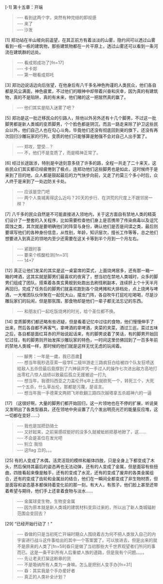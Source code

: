 
[-1] 第十五章：开端
>--- 看到这两个字，突然有种完结的即视感<br>
>--- 来了<br>
>--- 沙发<br>

[1] 郑功站在半山坡向前遥望，在其正前方有着淡淡的山雾，隐约间可以透过山雾看到一栋一栋的建筑物，那些建筑物都在一片平原上，透过山雾还可以看到一条河流在建筑群的远处。
>--- 看成郑成功了[fn=17]<br>
>--- 卡卡郑<br>
>--- 第一眼看成郑吒<br>

[3] 郑功边说话边向后张望，在他身后有八千多名神色拘谨的人类民众，他们各自都是风尘满面，神色疲累，不过他们的眼神中却带着兴奋和庆幸，因为真的有建筑物，真的不是陷阱，真的有未来，他们赌的这一把居然真的赢了。
>--- 他们其实是陷入迷雾了吧？<br>

[5] 郑功是这一批迁移民众的引路人，除他以外另外还有十几个脚男，不过这一批脚男都是新人类城的变质脚男，个个脸色都是阴沉，而且一路走来除了护卫这些民众以外，他们自己人也在勾心斗角，毕竟他们还没有彻底回到昊的旗下，还没有再次回归沙雕玩家的行列，变质的他们只能够算是勉强不会对自己人出手罢了。
>--- 郑攻，楚受...？<br>
>--- 不，他们不是变质了，而是精神正常了。<br>

[6] 经过长途跋涉，特别是中途刻意多绕了许多的路，全程一共走了二十来天，这些民众们其实都已经疲倦到了极点，连郑功他们这些脚男也是如此，这时候终于是来到了目的地，众人都是鼓起最后的力气快步向前，又走了约莫三个多小时后，众人终于是来到了一处边防关卡处。
>--- 应该是空门吧<br>
>--- 两个人类城离得这么近吗？20天的步行、在洪荒的尺度上不跟邻居一样？<br>

[7] 八千多的民众自然是不可能直接进入领地内，关于这方面自有禁地人类的精英们设计了一整套的入关程序，比如需要检查他们身上是否携带了传染病毒以及诅咒腐蚀之类，其次就是要明确他们的阵营与身份，确认他们是否是间谍之类，最后则要填写他们的各种身份信息，从性别，年龄，知识层次，擅长工作等等，总之他们想要进入到真正的领地内至少还需要在这关卡等到半个月到一个月左右。
>--- 紧跟时事<br>
>--- 要来个核酸检测[fn=31]<br>
>--- 14+7<br>

[12] 真正让他们发呆的其实是这一桌宴席的菜式，上面烧烤居多，还有那一箱一箱的啤酒，这其实就是脚男们最喜欢的夜宵了，想当初在禁地人类城时，众多的脚男们组成了团队，搭乘着各类玄黄舰到处跑出去刷怪刷副本，连续肝上个十天半月再回归，完成了任务后的脚男们就喜欢跑到各个烧烤摊和大排档处，点上烧烤与啤酒，一大堆团队伙伴聚在一起侃大山，摆龙门阵，各自吹牛打屁吃吃喝喝，尽是沙雕玩家们的玩闹，但是那氛围，那食物却是他们一辈子都无法忘记的东西。
>--- 和朋友们一起吃饭烧烤的时光，给个圣位都不换。<br>

[14] 变质脚男们都还略有些迟疑，但是看着记忆中过往的食物，他们慢慢伸手了出来，然后各自都不再客气，拿啤酒的拿啤酒，夹菜的夹菜，酒过三巡，菜过五味之后，各自都是面红耳赤的开始说起话来，有的脚男说着了笑话，有的脚男开始回忆过往，有的脚男则开始发挥沙雕玩家的特色，一时间这里仿佛回到了一百多年前的禁地人类城一样，那时候的他们就是这样无忧无虑的玩闹着。
>--- 腳男：一年是一歲，我已百歲💪<br>
>--- 想当年我秒选亚索一级学E二级W游走三路疯狂白给被四个队友狂喷送给敌人五杀但最后竟撑到了六神装并凭一手过人的操作七次进出敌方高地打出零杠八惊人战绩以致最后孤立无援被迫一打九<br>
>--- 想当年，我德玛西亚之力盖伦开q冲上去就砍死一个，转死三个，大死一个五杀，什么草丛伦，那都是污蔑，是谣言。<br>
>--- 想当年我一手德莱文两把飞斧砍翻三路四次越塔拿五杀超神六的一逼<br>

[17] （这很好啊，大量的脚男们都开始回归，这一片领地也在不停的扩展，听说昊又发明出了各类型器具，还在领地中央设置了几个发出明亮光芒的能量反应堆，这一切都在变好……）
>--- 我也是加把劲骑士<br>
>--- 又好起来，之前昊感叹挺好的没多久就被蚯蚓把基地掀了，这……<br>
>--- 不会是圣位在发光吧<br>
>--- 别立 我怕<br>
>--- 这flag 立的。。。<br>

[25] 有的人变成了木偶，活灵活现的模样和躯体四肢，只是全身上下都变成了木头，然后保持其最后的姿态再也无法动弹，还有的人变成了金属，但是面容有些扭曲，四肢看起来像是触手，还有的变成了水泥，还有的变成了废弃的各类金属组合，还有的变成了齿轮和金属丝的结合，他们在一瞬间全都变成了非生物材质，但是面容和姿态基本都保持着变化前的那一刻，有大人，有孩子，他们脸上甚至还带着希望与期待，他们手上还拿着食物与淡水……
>--- 金属球变生物，生物变金属<br>
>--- 因为原本就是新人类城的建筑材料变异过来的，所以出了新人类城辐射范围会变回去？<br>

[29] “已经开始行动了！”
>--- 昋做的只是当初死亡开端时期众人围绕着古为何不把人类放入自己的内宇宙进行战斗这件事给出的其中一个答案罢了。可以放进去，但是出来的就不是原来的人类了[fn=58]昋只是做了当初那些大千世界观望者们所问的事而已。这是一条干趴所有人后重塑人族的道路，但是我有个问题。。。。<br>
>--- 先让老夫打屎这断章的货<br>
>--- 不是吸纳所有人类为一身嘛。怎么是把别人变手办[fn=31]<br>
>--- 昋：其实我是个手办爱好者<br>
>--- 真正的人类补全计划？<br>
